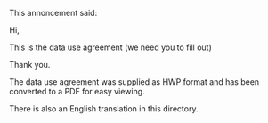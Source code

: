 This annoncement said:

Hi,

This is the data use agreement (we need you to fill out)

Thank you.

The data use agreement was supplied as HWP format and has been converted to a PDF for easy viewing.

There is also an English translation in this directory.

